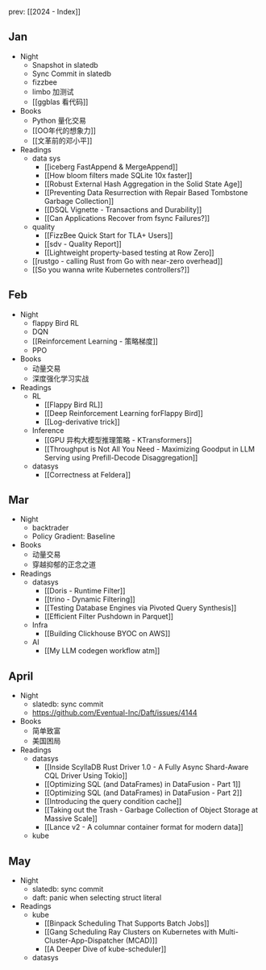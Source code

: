prev: [[2024 - Index]]
## Jan

- Night
	- Snapshot in slatedb
	- Sync Commit in slatedb
	- fizzbee
	- limbo 加测试
	- [[ggblas 看代码]]
- Books
	- Python 量化交易
	- [[OO年代的想象力]]
	- [[文革前的邓小平]]
- Readings
	- data sys
		- [[iceberg FastAppend & MergeAppend]]
		- [[How bloom filters made SQLite 10x faster]]
		- [[Robust External Hash Aggregation in the Solid State Age]]
		- [[Preventing Data Resurrection with Repair Based Tombstone Garbage Collection]]
		- [[DSQL Vignette - Transactions and Durability]]
		- [[Can Applications Recover from fsync Failures?]]
	- quality
		- [[FizzBee Quick Start for TLA+ Users]]
		- [[sdv - Quality Report]]
		- [[Lightweight property-based testing at Row Zero]]
	- [[rustgo - calling Rust from Go with near-zero overhead]]
	- [[So you wanna write Kubernetes controllers?]]

## Feb

- Night
	- flappy Bird RL
	- DQN
	- [[Reinforcement Learning - 策略梯度]]
	- PPO
- Books
	- 动量交易
	- 深度强化学习实战
- Readings
	- RL
		- [[Flappy Bird RL]]
		- [[Deep Reinforcement Learning forFlappy Bird]]
		- [[Log-derivative trick]]
	- Inference
		- [[GPU 异构大模型推理策略 - KTransformers]]
		- [[Throughput is Not All You Need - Maximizing Goodput in LLM Serving using Prefill-Decode Disaggregation]]
	- datasys
		- [[Correctness at Feldera]]

## Mar

- Night
	- backtrader
	- Policy Gradient: Baseline
- Books
	- 动量交易
	- 穿越抑郁的正念之道
- Readings
	- datasys
		- [[Doris - Runtime Filter]]
		- [[trino - Dynamic Filtering]]
		- [[Testing Database Engines via Pivoted Query Synthesis]]
		- [[Efficient Filter Pushdown in Parquet]]
	- Infra
		- [[Building Clickhouse BYOC on AWS]]
	- AI
		- [[My LLM codegen workflow atm]]

## April

- Night
	- slatedb: sync commit
	- https://github.com/Eventual-Inc/Daft/issues/4144
- Books
	- 简单致富
	- 美国困局
- Readings
	- datasys
		- [[Inside ScyllaDB Rust Driver 1.0 - A Fully Async Shard-Aware CQL Driver Using Tokio]]
		- [[Optimizing SQL (and DataFrames) in DataFusion - Part 1]]
		- [[Optimizing SQL (and DataFrames) in DataFusion - Part 2]]
		- [[Introducing the query condition cache]]
		- [[Taking out the Trash - Garbage Collection of Object Storage at Massive Scale]]
		- [[Lance v2 - A columnar container format for modern data]]
	- kube

## May

- Night
	- slatedb: sync commit
	- daft: panic when selecting struct literal
- Readings
	- kube
		- [[Binpack Scheduling That Supports Batch Jobs]]
		- [[Gang Scheduling Ray Clusters on Kubernetes with Multi-Cluster-App-Dispatcher (MCAD)]]
		- [[A Deeper Dive of kube-scheduler]]
	- datasys